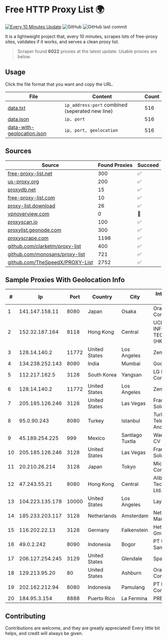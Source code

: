 
# Free HTTP Proxy List 🌍

[![Every 10 Minutes Update](https://github.com/mertguvencli/http-proxy-list/actions/workflows/main.yml/badge.svg?branch=main)](https://github.com/mertguvencli/http-proxy-list/actions/workflows/main.yml)
![GitHub](https://img.shields.io/github/license/mertguvencli/http-proxy-list)
![GitHub last commit](https://img.shields.io/github/last-commit/mertguvencli/http-proxy-list)

It is a lightweight project that, every 10 minutes, scrapes lots of free-proxy sites, validates if it works, and serves a clean proxy list.


> Scraper found **6022** proxies at the latest update. Usable proxies are below.

## Usage

Click the file format that you want and copy the URL.


|File|Content|Count|
|----|-------|-----|
|[data.txt](https://raw.githubusercontent.com/mertguvencli/http-proxy-list/main/proxy-list/data.txt)|`ip_address:port` combined (seperated new line)|516|
|[data.json](https://raw.githubusercontent.com/mertguvencli/http-proxy-list/main/proxy-list/data.json)|`ip, port`|516|
|[data-with-geolocation.json](https://raw.githubusercontent.com/mertguvencli/http-proxy-list/main/proxy-list/data-with-geolocation.json)|`ip, port, geolocation`|516|

## Sources

|Source|Found Proxies|Succeed|
|------|-------------|-------|
|[free-proxy-list.net](https://free-proxy-list.net)|300|✅|
|[us-proxy.org](https://www.us-proxy.org)|200|✅|
|[proxydb.net](http://proxydb.net)|15|✅|
|[free-proxy-list.com](https://free-proxy-list.com/?page=&port=&type%5B%5D=http&type%5B%5D=https&up_time=0&search=Search)|10|✅|
|[proxy-list.download](https://www.proxy-list.download/HTTP)|26|✅|
|[vpnoverview.com](https://vpnoverview.com/privacy/anonymous-browsing/free-proxy-servers)|0|🚫|
|[proxyscan.io](https://www.proxyscan.io)|100|✅|
|[proxylist.geonode.com](https://proxylist.geonode.com/api/proxy-list?limit=300&page=1&sort_by=lastChecked&sort_type=desc&protocols=http,https)|300|✅|
|[proxyscrape.com](https://api.proxyscrape.com/v2/?request=displayproxies&protocol=http&timeout=10000&country=all&ssl=all&anonymity=all)|1198|✅|
|[github.com/clarketm/proxy-list](https://raw.githubusercontent.com/clarketm/proxy-list/master/proxy-list-raw.txt)|400|✅|
|[github.com/monosans/proxy-list](https://raw.githubusercontent.com/monosans/proxy-list/main/proxies/http.txt)|721|✅|
|[github.com/TheSpeedX/PROXY-List](https://raw.githubusercontent.com/TheSpeedX/PROXY-List/master/http.txt)|2752|✅|


## Sample Proxies With Geolocation Info

|#|Ip|Port|Country|City|Internet Service Provider|
|-|--|----|-------|----|-------------------------|
|1|141.147.158.11|8080|Japan|Osaka|Oracle Corporation|
|2|152.32.187.164|8118|Hong Kong|Central|UCLOUD INFORMATION TECHNOLOGY (HK) LIMITED|
|3|128.14.140.2|11772|United States|Los Angeles|Zenlayer Inc|
|4|134.238.252.143|8080|India|Mumbai|Google LLC|
|5|112.217.162.5|3128|South Korea|Yangsan|LG DACOM Corporation|
|6|128.14.140.2|11772|United States|Los Angeles|Zenlayer Inc|
|7|205.185.126.246|3128|United States|Las Vegas|FranTech Solutions|
|8|95.0.90.243|8080|Turkey|Istanbul|Turk Telekomunikasyon Anonim Sirketi|
|9|45.189.254.225|999|Mexico|Santiago Tuxtla|Wantelco SAS de CV|
|10|205.185.126.246|3128|United States|Las Vegas|FranTech Solutions|
|11|20.210.26.214|3128|Japan|Tokyo|Microsoft Corporation|
|12|47.243.55.21|8080|Hong Kong|Central|Alibaba (US) Technology Co., Ltd.|
|13|104.223.135.178|10000|United States|Los Angeles|LayerHost|
|14|185.233.203.117|3128|Netherlands|Amsterdam|Network Management Ltd|
|15|116.202.22.13|3128|Germany|Falkenstein|Hetzner Online GmbH|
|16|49.0.2.242|8090|Indonesia|Bogor|PT Usaha Adi Sanggoro|
|17|206.127.254.245|3129|United States|Glendale|Spartan Host Ltd|
|18|129.213.95.20|80|United States|Ashburn|Oracle Corporation|
|19|202.162.212.94|8080|Indonesia|Pamulang|PT Indonesia Comnets Plus|
|20|184.95.3.154|8888|Puerto Rico|La Fermina|PREPA Networks|



## Contributing

Contributions are welcome, and they are greatly appreciated! Every
little bit helps, and credit will always be given.

